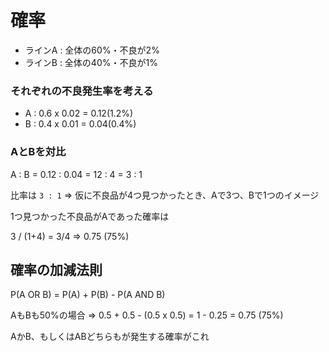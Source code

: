 # 確率

- ラインA : 全体の60%・不良が2%
- ラインB : 全体の40%・不良が1%

### それぞれの不良発生率を考える

- A : 0.6 x 0.02 = 0.12(1.2%)
- B : 0.4 x 0.01 = 0.04(0.4%)

### AとBを対比

A : B = 0.12 : 0.04 = 12 : 4 = 3 : 1

比率は `3 : 1` => 仮に不良品が4つ見つかったとき、Aで3つ、Bで1つのイメージ

1つ見つかった不良品がAであった確率は

3 / (1+4) = 3/4 => 0.75 (75%)

## 確率の加減法則

P(A OR B) = P(A) + P(B) - P(A AND B)

AもBも50%の場合 => 0.5 + 0.5 - (0.5 x 0.5) = 1 - 0.25 = 0.75 (75%)

AかB、もしくはABどちらもが発生する確率がこれ

